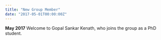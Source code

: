 ```yaml
---
title: "New Group Member"
date: "2017-05-01T00:00:00Z"
---
```

**May 2017** Welcome to Gopal Sankar Kenath, who joins the group as a PhD student.